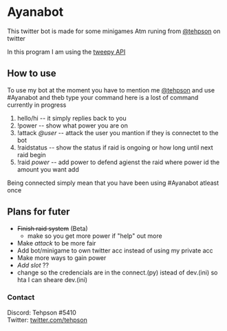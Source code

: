 # Ayanabot

This twitter bot is made for some minigames Atm runing from [@tehpson](https://twitter.com/tehpson) on twitter

In this program I am using the [tweepy API](https://www.tweepy.org/) 

## How to use
To use my bot at the moment you have to mention me [@tehpson](https://twitter.com/tehpson) and use #Ayanabot and theb type your command
here is a lost of command currently in progress
1. hello/hi -- it simply replies back to you
2. !power -- show what power you are on
3. !attack *@user* -- attack the user you mantion if they is connectet to the bot
4. !raidstatus -- show the status if raid is ongoing or how long until next raid begin
5. !raid *power* -- add power to defend agienst the raid where power id the amount you want add

Being connected simply mean that you have been using #Ayanabot atleast once


## Plans for futer
* ~~Finish raid system~~ (Beta)
    * make so you get more power if "help" out more
* Make *attack* to be more fair  
* Add bot/minigame to own twitter acc instead of using my private acc
* Make more ways to gain power
* *Add slot* ?? 
* change so the credencials are in the connect.(py) istead of dev.(ini) so hta I can sheare dev.(ini)

### Contact
Discord: Tehpson #5410  
Twitter: [twitter.com/tehpson](twitter.com/tehpson) 
